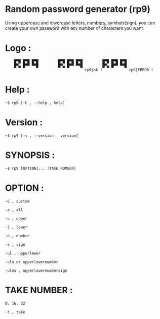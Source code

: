 # Random password generator (rp9)
Using uppercase and lowercase letters, numbers, symbols(sign),
you can create your own password with any number of characters you want.
# Logo :
        █▀█ █▀█ █▀█ 		█▀█ █▀█ █▀█ 		█▀█ █▀█ █▀█
        █▀▄ █▀▀ ▀▀█ 		█▀▄ █▀▀ ▀▀█ 		█▀▄ █▀▀ ▀▀█
                                		rp9|ok ! 	        rp9|ERROR !
# Help :
	~$ rp9 [-h , --help , help]
# Version : 
	~$ rp9 [-v , --version , version]
# SYNOPSIS :
	~$ rp9 [OPTION]... [TAKE NUMBER]
# OPTION :
	-C , custom
	
	-a , all 
	
	-u , upper
	
	-l , lower
	
	-n , number
	
	-s , sign
	
	-ul , upperlower
	
	-uln or upperlowernumber
	
	-ulns , upperlowernumbersign
	
# TAKE NUMBER :
	8, 16, 32
	
	-t , take
